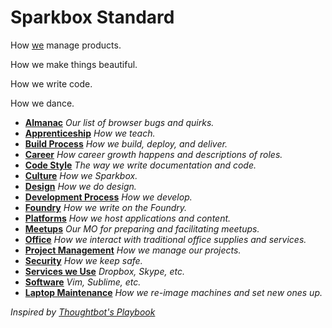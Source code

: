 # Sparkbox Standard


How [we][sparkbox] manage products.

How we make things beautiful.

How we write code.

How we dance. 

* **[Almanac](/almanac)** _Our list of browser bugs and quirks._
* **[Apprenticeship](/apprenticeship)** _How we teach._
* **[Build Process](/build_process)** _How we build, deploy, and deliver._
* **[Career](./career)** _How career growth happens and descriptions of roles._
* **[Code Style](/code-style/README.md)** _The way we write documentation and code._
* **[Culture](/culture)** _How we Sparkbox._
* **[Design](/design)** _How we do design._
* **[Development Process](/development_process)** _How we develop._
* **[Foundry](/foundry)** _How we write on the Foundry._
* **[Platforms](/platforms)** _How we host applications and content._
* **[Meetups](/meetups)** _Our MO for preparing and facilitating meetups._
* **[Office](/office)** _How we interact with traditional office supplies and services._
* **[Project Management](/project_management/README.md)** _How we manage our projects._
* **[Security](/security)** _How we keep safe._
* **[Services we Use](/services)** _Dropbox, Skype, etc._
* **[Software](/software)** _Vim, Sublime, etc._
* **[Laptop Maintenance](/laptop/README.md)** _How we re-image machines and set new ones up._










_Inspired by [Thoughtbot's Playbook][inspiration]_

[inspiration]: https://playbook.thoughtbot.com
[sparkbox]: http://sparkbox.com
